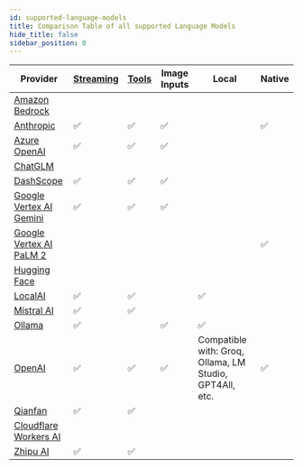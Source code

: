 ```yaml
---
id: supported-language-models
title: Comparison Table of all supported Language Models
hide_title: false
sidebar_position: 0
---
```


| Provider                                                               | [Streaming](/tutorials/response-streaming) | [Tools](/tutorials/tools) | Image Inputs | Local                                                   | Native |
|------------------------------------------------------------------------|--------------------------------------------|---------------------------|--------------|---------------------------------------------------------|--------|
| [Amazon Bedrock](/integrations/language-models/amazon-bedrock)         |                                            |                           |              |                                                         |        |
| [Anthropic](/integrations/language-models/anthropic)                   | ✅                                          | ✅                         | ✅            |                                                         | ✅      |
| [Azure OpenAI](/integrations/language-models/azure-open-ai)            | ✅                                          | ✅                         | ✅            |                                                         |        |
| [ChatGLM](/integrations/language-models/chatglm)                       |                                            |                           |              |                                                         |        |
| [DashScope](/integrations/language-models/dashscope)                   | ✅                                          | ✅                         | ✅            |                                                         |        |
| [Google Vertex AI Gemini](/integrations/language-models/google-gemini) | ✅                                          | ✅                         | ✅            |                                                         |        |
| [Google Vertex AI PaLM 2](/integrations/language-models/google-palm)   |                                            |                           |              |                                                         | ✅      |
| [Hugging Face](/integrations/language-models/hugging-face)             |                                            |                           |              |                                                         |        |
| [LocalAI](/integrations/language-models/local-ai)                      | ✅                                          | ✅                         |              | ✅                                                       |        |
| [Mistral AI](/integrations/language-models/mistral-ai)                 | ✅                                          | ✅                         |              |                                                         |        |
| [Ollama](/integrations/language-models/ollama)                         | ✅                                          |                           | ✅            | ✅                                                       |        |
| [OpenAI](/integrations/language-models/open-ai)                        | ✅                                          | ✅                         | ✅            | Compatible with: Groq, Ollama, LM Studio, GPT4All, etc. | ✅      |
| [Qianfan](/integrations/language-models/qianfan)                       | ✅                                          | ✅                         |              |                                                         |        |
| [Cloudflare Workers AI](/integrations/language-models/workers-ai)      |                                            |                           |              |                                                         |        |
| [Zhipu AI](/integrations/language-models/zhipu-ai)                     | ✅                                          | ✅                         |              |                                                         |        |

